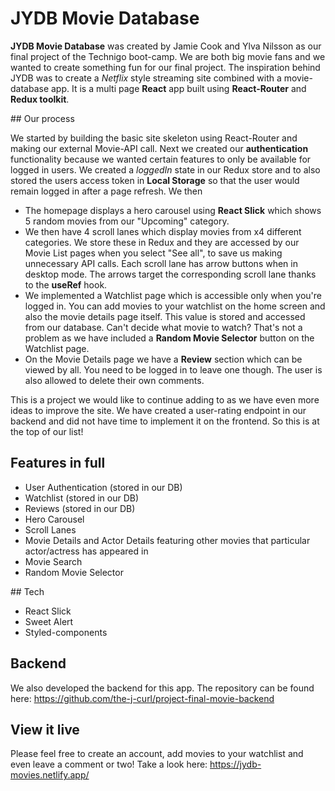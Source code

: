 # JYDB Movie Database

**JYDB Movie Database** was created by Jamie Cook and Ylva Nilsson as our final project of the Technigo boot-camp. We are both big movie fans and we wanted to create something fun for our final project. The inspiration behind JYDB was to create a _Netflix_ style streaming site combined with a movie-database app. It is a multi page **React** app built using **React-Router** and **Redux toolkit**.

## Our process

We started by building the basic site skeleton using React-Router and making our external Movie-API call. Next we created our **authentication** functionality because we wanted certain features to only be available for logged in users. We created a _loggedIn_ state in our Redux store and to also stored the users access token in **Local Storage** so that the user would remain logged in after a page refresh. We then

- The homepage displays a hero carousel using **React Slick** which shows 5 random movies from our "Upcoming" category.
- We then have 4 scroll lanes which display movies from x4 different categories. We store these in Redux and they are accessed by our Movie List pages when you select "See all", to save us making unnecessary API calls. Each scroll lane has arrow buttons when in desktop mode. The arrows target the corresponding scroll lane thanks to the **useRef** hook.
- We implemented a Watchlist page which is accessible only when you're logged in. You can add movies to your watchlist on the home screen and also the movie details page itself. This value is stored and accessed from our database. Can't decide what movie to watch? That's not a problem as we have included a **Random Movie Selector** button on the Watchlist page.
- On the Movie Details page we have a **Review** section which can be viewed by all. You need to be logged in to leave one though. The user is also allowed to delete their own comments.

This is a project we would like to continue adding to as we have even more ideas to improve the site. We have created a user-rating endpoint in our backend and did not have time to implement it on the frontend. So this is at the top of our list!

## Features in full

- User Authentication (stored in our DB)
- Watchlist (stored in our DB)
- Reviews (stored in our DB)
- Hero Carousel
- Scroll Lanes
- Movie Details and Actor Details featuring other movies that particular actor/actress has appeared in
- Movie Search
- Random Movie Selector

## Tech

- React Slick
- Sweet Alert
- Styled-components

## Backend

We also developed the backend for this app. The repository can be found here: https://github.com/the-j-curl/project-final-movie-backend

## View it live

Please feel free to create an account, add movies to your watchlist and even leave a comment or two! Take a look here: https://jydb-movies.netlify.app/
